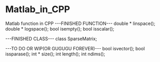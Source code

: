 # Matlab_in_CPP
Matlab function in CPP
---FINISHED FUNCTION---
double * linspace();
double * logspace();
bool     isempty();
bool     isscalar();

---FINISHED CLASS---
class SparseMatrix;

---TO DO OR WIP(OR GUGUGU FOREVER)---
bool     isvector();
bool     issparase();
int *    size();
int      length();
int      ndims();
